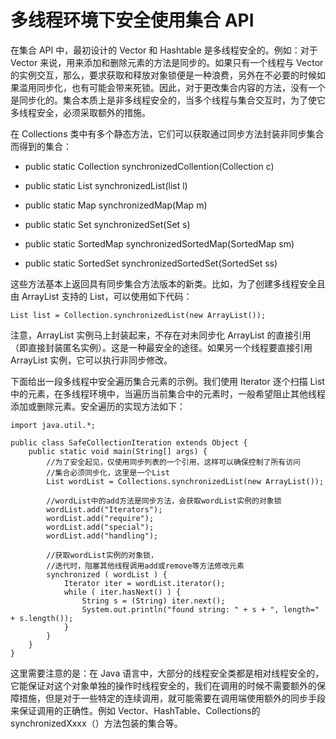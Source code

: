 # 多线程环境下安全使用集合 API

在集合 API 中，最初设计的 Vector 和 Hashtable 是多线程安全的。例如：对于 Vector 来说，用来添加和删除元素的方法是同步的。如果只有一个线程与 Vector 的实例交互，那么，要求获取和释放对象锁便是一种浪费，另外在不必要的时候如果滥用同步化，也有可能会带来死锁。因此，对于更改集合内容的方法，没有一个是同步化的。集合本质上是非多线程安全的，当多个线程与集合交互时，为了使它多线程安全，必须采取额外的措施。

在 Collections 类中有多个静态方法，它们可以获取通过同步方法封装非同步集合而得到的集合：

- public static Collection synchronizedCollention(Collection c)

- public static List synchronizedList(list l)

- public static Map synchronizedMap(Map m)

- public static Set synchronizedSet(Set s)

- public static SortedMap synchronizedSortedMap(SortedMap sm)

- public static SortedSet synchronizedSortedSet(SortedSet ss)

这些方法基本上返回具有同步集合方法版本的新类。比如，为了创建多线程安全且由 ArrayList 支持的 List，可以使用如下代码：

```
List list = Collection.synchronizedList(new ArrayList());
```

注意，ArrayList 实例马上封装起来，不存在对未同步化 ArrayList 的直接引用（即直接封装匿名实例）。这是一种最安全的途径。如果另一个线程要直接引用 ArrayList 实例，它可以执行非同步修改。

下面给出一段多线程中安全遍历集合元素的示例。我们使用 Iterator 逐个扫描 List 中的元素，在多线程环境中，当遍历当前集合中的元素时，一般希望阻止其他线程添加或删除元素。安全遍历的实现方法如下：

```
import java.util.*;  
  
public class SafeCollectionIteration extends Object {  
    public static void main(String[] args) {  
        //为了安全起见，仅使用同步列表的一个引用，这样可以确保控制了所有访问  
        //集合必须同步化，这里是一个List  
        List wordList = Collections.synchronizedList(new ArrayList());  
  
        //wordList中的add方法是同步方法，会获取wordList实例的对象锁  
        wordList.add("Iterators");  
        wordList.add("require");  
        wordList.add("special");  
        wordList.add("handling");  
  
        //获取wordList实例的对象锁，  
        //迭代时，阻塞其他线程调用add或remove等方法修改元素  
        synchronized ( wordList ) {  
            Iterator iter = wordList.iterator();  
            while ( iter.hasNext() ) {  
                String s = (String) iter.next();  
                System.out.println("found string: " + s + ", length=" + s.length());  
            }  
        }  
    }  
}  
```

这里需要注意的是：在 Java 语言中，大部分的线程安全类都是相对线程安全的，它能保证对这个对象单独的操作时线程安全的，我们在调用的时候不需要额外的保障措施，但是对于一些特定的连续调用，就可能需要在调用端使用额外的同步手段来保证调用的正确性。例如 Vector、HashTable、Collections的synchronizedXxxx（）方法包装的集合等。